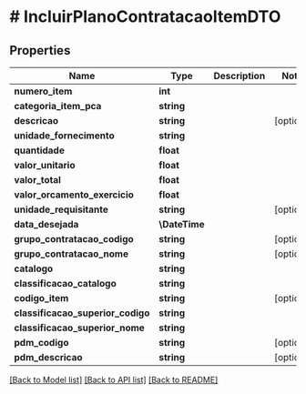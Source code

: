 # # IncluirPlanoContratacaoItemDTO

## Properties

Name | Type | Description | Notes
------------ | ------------- | ------------- | -------------
**numero_item** | **int** |  |
**categoria_item_pca** | **string** |  |
**descricao** | **string** |  | [optional]
**unidade_fornecimento** | **string** |  |
**quantidade** | **float** |  |
**valor_unitario** | **float** |  |
**valor_total** | **float** |  |
**valor_orcamento_exercicio** | **float** |  |
**unidade_requisitante** | **string** |  | [optional]
**data_desejada** | **\DateTime** |  |
**grupo_contratacao_codigo** | **string** |  | [optional]
**grupo_contratacao_nome** | **string** |  | [optional]
**catalogo** | **string** |  |
**classificacao_catalogo** | **string** |  |
**codigo_item** | **string** |  | [optional]
**classificacao_superior_codigo** | **string** |  |
**classificacao_superior_nome** | **string** |  |
**pdm_codigo** | **string** |  | [optional]
**pdm_descricao** | **string** |  | [optional]

[[Back to Model list]](../../README.md#models) [[Back to API list]](../../README.md#endpoints) [[Back to README]](../../README.md)
